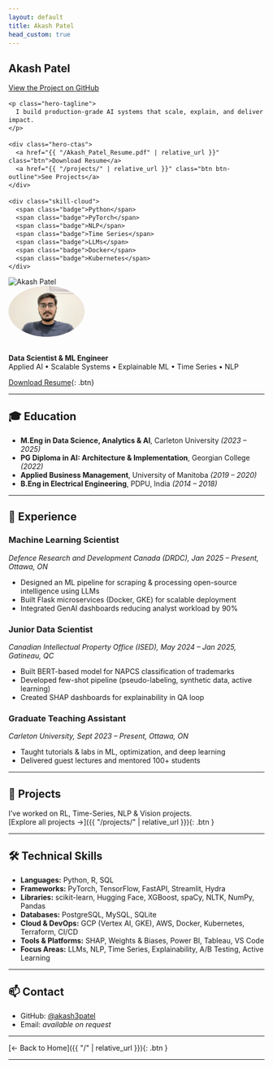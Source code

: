 ```yaml
---
layout: default
title: Akash Patel
head_custom: true
---
```


<div class="page-grid">

  <!-- LEFT SIDEBAR -->
  <aside class="sidebar">
    <h1>Akash Patel</h1>
    <p class="view">
      <a href="https://github.com/akash3patel/portfolio">View the Project on GitHub</a>
    </p>

    <p class="hero-tagline">
      I build production-grade AI systems that scale, explain, and deliver impact.
    </p>

    <div class="hero-ctas">
      <a href="{{ "/Akash_Patel_Resume.pdf" | relative_url }}" class="btn">Download Resume</a>
      <a href="{{ "/projects/" | relative_url }}" class="btn btn-outline">See Projects</a>
    </div>

    <div class="skill-cloud">
      <span class="badge">Python</span>
      <span class="badge">PyTorch</span>
      <span class="badge">NLP</span>
      <span class="badge">Time Series</span>
      <span class="badge">LLMs</span>
      <span class="badge">Docker</span>
      <span class="badge">Kubernetes</span>
    </div>
  </aside>

  <!-- MAIN CONTENT -->
  <main class="content">
    <!-- your existing picture, title, education, etc. go here -->
    <img src="{{ '/assets/images/your-photo.png' | relative_url }}" alt="Akash Patel" class="profile-pic"/>
    <!-- …and the rest of the homepage below… -->
  </main>

</div>



<img src="profile.jpg" alt="Akash Patel" style="width:150px; border-radius:50%; margin-bottom: 1rem;">

**Data Scientist & ML Engineer**  
Applied AI • Scalable Systems • Explainable ML • Time Series • NLP

[Download Resume](Akash_Patel_Resume.pdf){: .btn}

---

## 🎓 Education

- **M.Eng in Data Science, Analytics & AI**, Carleton University *(2023 – 2025)*  
- **PG Diploma in AI: Architecture & Implementation**, Georgian College *(2022)*  
- **Applied Business Management**, University of Manitoba *(2019 – 2020)*  
- **B.Eng in Electrical Engineering**, PDPU, India *(2014 – 2018)*

---

## 💼 Experience

### **Machine Learning Scientist**  
*Defence Research and Development Canada (DRDC), Jan 2025 – Present, Ottawa, ON*  
- Designed an ML pipeline for scraping & processing open-source intelligence using LLMs  
- Built Flask microservices (Docker, GKE) for scalable deployment  
- Integrated GenAI dashboards reducing analyst workload by 90%

### **Junior Data Scientist**  
*Canadian Intellectual Property Office (ISED), May 2024 – Jan 2025, Gatineau, QC*  
- Built BERT-based model for NAPCS classification of trademarks  
- Developed few-shot pipeline (pseudo-labeling, synthetic data, active learning)  
- Created SHAP dashboards for explainability in QA loop

### **Graduate Teaching Assistant**  
*Carleton University, Sept 2023 – Present, Ottawa, ON*  
- Taught tutorials & labs in ML, optimization, and deep learning  
- Delivered guest lectures and mentored 100+ students

---


## 🚀 Projects

I’ve worked on RL, Time-Series, NLP & Vision projects.  
[Explore all projects →]({{ "/projects/" | relative_url }}){: .btn }

---

## 🛠 Technical Skills

- **Languages:** Python, R, SQL  
- **Frameworks:** PyTorch, TensorFlow, FastAPI, Streamlit, Hydra  
- **Libraries:** scikit-learn, Hugging Face, XGBoost, spaCy, NLTK, NumPy, Pandas  
- **Databases:** PostgreSQL, MySQL, SQLite  
- **Cloud & DevOps:** GCP (Vertex AI, GKE), AWS, Docker, Kubernetes, Terraform, CI/CD  
- **Tools & Platforms:** SHAP, Weights & Biases, Power BI, Tableau, VS Code  
- **Focus Areas:** LLMs, NLP, Time Series, Explainability, A/B Testing, Active Learning

---

## 📫 Contact

- GitHub: [@akash3patel](https://github.com/akash3patel)  
- Email: *available on request*

---

[← Back to Home]({{ "/" | relative_url }}){: .btn }

---
